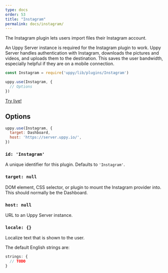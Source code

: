 ```yaml
---
type: docs
order: 53
title: "Instagram"
permalink: docs/instagram/
---
```


The Instagram plugin lets users import files their Instagram account.

An Uppy Server instance is required for the Instagram plugin to work. Uppy Server handles authentication with Instagram, downloads the pictures and videos, and uploads them to the destination. This saves the user bandwidth, especially helpful if they are on a mobile connection.

```js
const Instagram = require('uppy/lib/plugins/Instagram')

uppy.use(Instagram, {
  // Options
})
```

[Try live!](/examples/dashboard/)

## Options

```js
uppy.use(Instagram, {
  target: Dashboard,
  host: 'https://server.uppy.io/',
})
```

### `id: 'Instagram'`

A unique identifier for this plugin. Defaults to `'Instagram'`.

### `target: null`

DOM element, CSS selector, or plugin to mount the Instagram provider into. This should normally be the Dashboard.

### `host: null`

URL to an Uppy Server instance.

### `locale: {}`

Localize text that is shown to the user.

The default English strings are:

```js
strings: {
  // TODO
}
```
